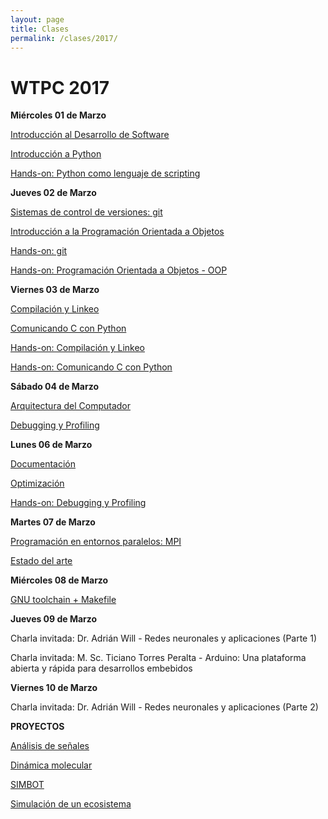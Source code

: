 ```yaml
---
layout: page
title: Clases
permalink: /clases/2017/
---
```


# WTPC 2017

**Miércoles 01 de Marzo**

[Introducción al Desarrollo de Software](/clases/2017/01_desarrollo_software.pdf)

[Introducción a Python](/clases/2017/02_basico_python.pdf)

[Hands-on: Python como lenguaje de scripting](https://github.com/wtpc/HO-python)



**Jueves 02 de Marzo**

[Sistemas de control de versiones: git](/clases/2017/03_git.pdf)

[Introducción a la Programación Orientada a Objetos](/clases/2017/04_oop.pdf)

[Hands-on: git](http://github.com/wtpc/HOgit)

[Hands-on: Programación Orientada a Objetos - OOP](http://github.com/wtpc/HOoop)



**Viernes 03 de Marzo**

[Compilación y Linkeo](/clases/2017/05_linking_compiled.pdf)

[Comunicando C con Python](/clases/2017/06_linking_python.pdf)

[Hands-on: Compilación y Linkeo](http://github.com/wtpc/HOcompiled)

[Hands-on: Comunicando C con Python](http://github.com/wtpc/HOpython-compiled)


**Sábado 04 de Marzo**

[Arquitectura del Computador](/clases/2017/07_arquitectura.pdf)

[Debugging y Profiling](/clases/2017/08_debug_profile.pdf)



**Lunes 06 de Marzo**

[Documentación](/clases/2017/09_documentacion.pdf)

[Optimización](/clases/2017/10_optimizacion.pdf)

[Hands-on: Debugging y Profiling](http://github.com/wtpc/HOdebug-profile)



**Martes 07 de Marzo**

[Programación en entornos paralelos: MPI](/clases/2017/11_MPI.pdf)

[Estado del arte](/clases/2017/12_estado_del_arte.pdf)



**Miércoles 08 de Marzo**

[GNU toolchain + Makefile](/clases/2017/13_gnu_makefile.pdf)



**Jueves 09 de Marzo**

Charla invitada: Dr. Adrián Will - Redes neuronales y aplicaciones (Parte 1)

Charla invitada: M. Sc. Ticiano Torres Peralta - Arduino: Una plataforma abierta y rápida para desarrollos embebidos 


**Viernes 10 de Marzo**

Charla invitada: Dr. Adrián Will - Redes neuronales y aplicaciones (Parte 2)


**PROYECTOS**

[Análisis de señales](/clases/2017/proyectos/proyecto-analisis_de_senales.pdf)

[Dinámica molecular](/clases/2017/proyectos/proyecto-dinamica_molecular.pdf)

[SIMBOT](/clases/2017/proyectos/proyecto-SIMBOT.pdf)

[Simulación de un ecosistema](/clases/2017/proyectos/proyecto-ecosistema.pdf)

